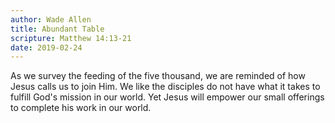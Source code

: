 ```yaml
---
author: Wade Allen
title: Abundant Table
scripture: Matthew 14:13-21
date: 2019-02-24
---
```


As we survey the feeding of the five thousand, we are reminded of how Jesus calls us to join Him. We like the disciples do not have what it takes to fulfill God's mission in our world. Yet Jesus will empower our small offerings to complete his work in our world.
